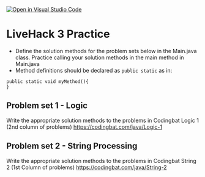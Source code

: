 [![Open in Visual Studio Code](https://classroom.github.com/assets/open-in-vscode-718a45dd9cf7e7f842a935f5ebbe5719a5e09af4491e668f4dbf3b35d5cca122.svg)](https://classroom.github.com/online_ide?assignment_repo_id=13161812&assignment_repo_type=AssignmentRepo)
# LiveHack 3 Practice
* Define the solution methods for the problem sets below in the Main.java class.  Practice calling your solution methods in the main method in Main.java
* Method definitions should be declared as `public static` as in:

```
public static void myMethod(){
}
```

## Problem set 1 - Logic
Write the appropriate solution methods to the problems in Codingbat Logic 1 (2nd column of problems) https://codingbat.com/java/Logic-1

## Problem set 2 - String Processing 
Write the appropriate solution methods to the problems in Codingbat String 2 (1st Column of problems) https://codingbat.com/java/String-2

